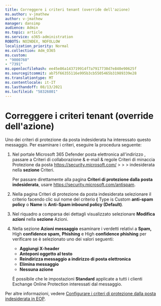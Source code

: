 ```yaml
---
title: Correggere i criteri tenant (override dell'azione)
ms.author: v-jmathew
author: v-jmathew
manager: dansimp
audience: Admin
ms.topic: article
ms.service: o365-administration
ROBOTS: NOINDEX, NOFOLLOW
localization_priority: Normal
ms.collection: Adm_O365
ms.custom:
- "9000760"
- "7391"
ms.openlocfilehash: ee45e86a143719914f7a7917730d7e840e90625f
ms.sourcegitcommit: ab75f66355116e995b3cb5505465b31989339e28
ms.translationtype: MT
ms.contentlocale: it-IT
ms.lasthandoff: 08/13/2021
ms.locfileid: "58326801"
---
```

# <a name="fix-tenant-policy-action-override"></a>Correggere i criteri tenant (override dell'azione)

Uno dei criteri di protezione da posta indesiderata ha interessato questo messaggio. Per esaminare i criteri, eseguire la procedura seguente:

1. Nel portale Microsoft 365 Defender posta elettronica all'indirizzo , passare a Criteri di collaborazione & e-mail & regole Criteri di minaccia Protezione da posta <https://security.microsoft.com/>  \>  \>  \>  indesiderata nella **sezione** Criteri.

   Per passare direttamente alla pagina **Criteri di protezione dalla posta indesiderata**, usare <https://security.microsoft.com/antispam>.

2. Nella pagina Criteri di protezione da posta indesiderata selezionare il criterio facendo clic sul nome del criterio **(** Type is Custom **anti-spam** **policy** o **Name** is **Anti-Spam inbound policy (Default)**.
3. Nel riquadro a comparsa dei dettagli visualizzato selezionare **Modifica azioni** nella **sezione** Azioni.
4. Nella sezione **Azioni messaggio** esaminare i verdetti relativi a **Spam,** High **confidence spam,** **Phishing** e High **confidence phishing** per verificare se è selezionato uno dei valori seguenti:
   - **Aggiungi X-header**
   - **Anteponi oggetto al testo**
   - **Reindirizza messaggio a indirizzo di posta elettronica**
   - **Elimina messaggio**
   - **Nessuna azione**

   È possibile che le impostazioni **Standard** applicate a tutti i clienti Exchange Online Protection interessati dal messaggio.

Per altre informazioni, vedere [Configurare i criteri di protezione dalla posta indesiderata in EOP](https://docs.microsoft.com/microsoft-365/security/office-365-security/configure-your-spam-filter-policies).
